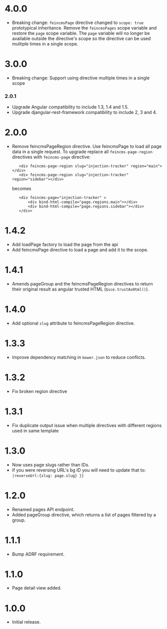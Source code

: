 # 4.0.0
* Breaking change: `feincmsPage` directive changed to `scope: true` prototypical inheritance. Remove the `feincmsPages` scope variable and restore the `page` scope variable. The `page` variable will no longer be available outside the directive's scope so the directive can be used multiple times in a single scope.

# 3.0.0
* Breaking change: Support using directive multiple times in a single scope

### 2.0.1

* Upgrade Angular compatibility to include 1.3, 1.4 and 1.5.
* Upgrade djangular-rest-framework compatibility to include 2, 3 and 4.

# 2.0.0

* Remove feincmsPageRegion directive. Use feincmsPage to load all page data in a single request.
  To upgrade replace all `feincms-page-region` directives with `feincms-page` directive:
     ```
        <div feincms-page-region slug="injection-tracker" region="main"></div>
        <div feincms-page-region slug="injection-tracker" region="sidebar"></div>
     ```
  becomes 
     ```
        <div feincms-page="injection-tracker" >
            <div bind-html-compile="page.regions.main"></div>
            <div bind-html-compile="page.regions.sidebar"></div>
        </div>
     ```

# 1.4.2

* Add loadPage factory to load the page from the api
* Add feincmsPage directive to load a page and add it to the scope.

# 1.4.1

* Amends pageGroup and the feincmsPageRegion directives to return their original result as angular trusted HTML (`$sce.trustAsHtml()`).

# 1.4.0

* Add optional `slug` attribute to feincmsPageRegion directive.

# 1.3.3

* Improve dependency matching in `bower.json` to reduce conflicts.

# 1.3.2

* Fix broken region directive

# 1.3.1

* Fix duplicate output issue when multiple directives with different regions used in same template

# 1.3.0

* Now uses page slugs rather than IDs.
* If you were reversing URL's bg ID you will need to update that to:
  `|reverseUrl:{slug: page.slug} }}`

# 1.2.0

* Renamed pages API endpoint.
* Added pageGroup directive, which returns a list of pages filtered by a group.

# 1.1.1

* Bump ADRF requirement.

# 1.1.0

* Page detail view added.

# 1.0.0

* Initial release.
